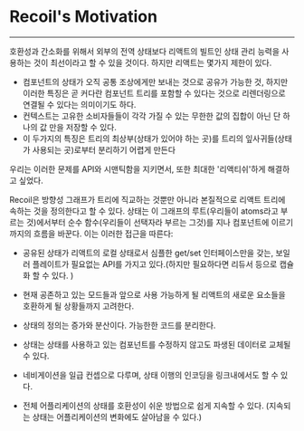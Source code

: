 # Recoil's Motivation

---

호환성과 간소화를 위해서 외부의 전역 상태보다 리액트의 빌트인 상태 관리 능력을 사용하는 것이 최선이라고 할 수 있을 것이다. 하지만 리액트는 몇가지 제한이 있다.

- 컴포넌트의 상태가 오직 공통 조상에게만 보내는 것으로 공유가 가능한 것, 하지만 이러한 특징은 곧 커다란 컴포넌트 트리를 포함할 수 있다는 것으로 리렌더링으로 연결될 수 있다는 의미이기도 하다.
- 컨텍스트는 고유한 소비자들들이 각각 가질 수 있는 무한한 값의 집합이 아닌 단 하나의 값 만을 저장할 수 있다.
- 이 두가지의 특징은 트리의 최상부(상태가 있어야 하는 곳)를 트리의 잎사귀들(상태가 사용되는 곳)로부터 분리하기 어렵게 만든다

우리는 이러한 문제를 API와 시맨틱함을 지키면서, 또한 최대한 '리액티쉬'하게 해결하고 싶었다.

Recoil은 방향성 그래프가 트리에 직교하는 것뿐만 아니라 본질적으로 리액트 트리에 속하는 것을 정의한다고 할 수 있다. 상태는 이 그래프의 루트(우리들이 atoms라고 부르는 것)에서부터 순수 함수(우리들이 선택자라 부르는 그것)를 지나 컴포넌트에 이르기까지의 흐름을 바꾼다. 이는 이러한 접근을 따른다:

- 공유된 상태가 리액트의 로컬 상태로서 심플한 get/set 인터페이스만을 갖는, 보일러 플레이트가 필요없는 API를 가지고 있다.(하지만 필요하다면 리듀서 등으로 캡슐화 할 수 있다. )

- 현재 공존하고 있는 모드들과 앞으로 사용 가능하게 될 리액트의 새로운 요소들을 호환하게 될 상황들까지 고려한다.
- 상태의 정의는 증가와 분산이다. 가능한한 코드를 분리한다.
- 상태는 상태를 사용하고 있는 컴포넌트를 수정하지 않고도 파생된 데이터로 교체될 수 있다.

- 네비게이션을 일급 컨셉으로 다루며, 상태 이행의 인코딩을 링크내에서도 할 수 있다.
- 전체 어플리케이션의 상태를 호환성이 쉬운 방법으로 쉽게 지속할 수 있다. (지속되는 상태는 어플리케이션의 변화에도 살아남을 수 있다.)